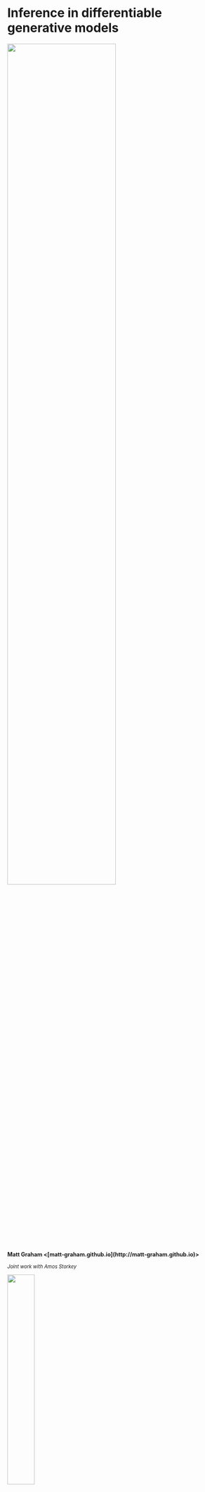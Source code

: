 
<h1 class='title-heading'> 
  Inference in differentiable generative models
</h1>

<img src='images/title-image.svg' width='70%'
 style='background: none; border: none; box-shadow: none;' />
   
<p style='font-size: 90%; font-weight: bold;'>
  Matt Graham &lt;[matt-graham.github.io](http://matt-graham.github.io)&gt;
</p>

<p style='font-size: 80%; font-style: italic;'>
  Joint work with Amos Storkey
</p>

<img width='35%' src='images/informatics-logo.svg' />


---

### Problem description

<div class="fragment" data-fragment-index="0">

*Given:* Probabilistic model of 

<p>
    $\observed{\rvct{y}}$ <span class="observed">: observed variables $\in \observed{\set{Y}}$,</span>
</p>
<p>
    $\latent{\rvct{z}}$ <span class="latent">: latent variables $\in \latent{\set{Z}}$,</span>
</p>

</div>

<p class="fragment" data-fragment-index="1">
  where we can only generate $(\observed{\rvct{y}},\,\latent{\rvct{z}})$ pairs.	
</p>

<p class="fragment" data-fragment-index="2">
  *Task:* estimate conditional expectations
</p>

$$\expc{\,f(\latent{\rvct{z}}) \gvn \observed{\rvct{y} = \vct{y}\_{\textrm{obs}}}}.$$ <!-- .element: class="fragment" data-fragment-index="2" -->

---

### Differentiable generative models

Model defined by a differentiable *generator function* $\vctfunc{g}$
and *random inputs* $\input{\rvct{u}}$ drawn from a *base density* $\rho(\input{\vct{u}})$.

$$
  \input{\rvct{u}} \sim \rho
  \qquad
  \output{\rvct{x}} = \vctfunc{g}(\input{\rvct{u}})
  \qquad
  \output{\rvct{x}} = \left[\observed{\rvct{y}};\,\latent{\rvct{z}}\right]
$$

<img src='images/generator-example.svg' width='75%'
 style='background: none; border: none; box-shadow: none;' /> <!-- .element: class="fragment" data-fragment-index="1" -->

Require that $\pd{\vctfunc{g}}{\input{\vct{u}}}$ exists almosts everywhere in $\input{\set{U}}$. <!-- .element: class="fragment" data-fragment-index="2" -->

----

### Directed and undirected models

<div>

<div class='half-column fragment' data-fragment-index='1'>
<p>*Undirected model*</p>

<div class='img-row'>
<img src='images/undirected-model-scg.svg' height='20%' />
<img src='images/undirected-model-gm.svg' height='20%' />
</div>

\begin{align}
  \latent{\rvct{z}} &= \vctfunc{g}\_{\latent{\rvct{z}}}(\input{\rvct{u}})\\\\
  \observed{\rvct{y}} &= \vctfunc{g}\_{\observed{\rvct{y}}}(\input{\rvct{u}})
\end{align}
</div>

<div class='half-column fragment' data-fragment-index='2'>
<p>*Directed model*</p>

<div class='img-row'>
<img src='images/directed-model-scg.svg' height='20%' />
<img src='images/directed-model-gm.svg' height='20%' />
</div>

\begin{align}
  \latent{\rvct{z}} &= \vctfunc{g}\_{\latent{\rvct{z}}}(\input{\rvct{u}\_{\rvct{z}}})\\\\
  \observed{\rvct{y}} &= \vctfunc{g}\_{\observed{\rvct{y}}}(\latent{\rvct{z}},\,\input{\rvct{u}\_{\rvct{y}}})
\end{align}
</div>

<div style='clear: both;'></div>

</div>

----

### Example: MNIST Variational Autoencoder decoder <small>Kingma and Welling, 2013</small>

$$
  \output{\rvct{x}} = 
  \vctfunc{m}(\input{\rvct{u}_1}) + 
  \vctfunc{s}(\input{\rvct{u}_1}) \odot \input{\rvct{u}_2}
$$<!-- .element: class="fragment" data-fragment-index="1" -->

<img class="fragment" data-fragment-index="2" src='images/mnist-generator.svg' width='80%' />

----

### Example: Pose projection generator

$$
  \overset
  {\textrm{joint angles}}
  {\latent{\rvct{z}\_{a}} = \vctfunc{f}\_a(\input{\rvct{u}\_a})}
  \qquad
  \overset
  {\textrm{bone lengths}}
  {\latent{\rvct{z}\_{b}} = \vctfunc{f}\_b(\input{\rvct{u}\_b})}
  \qquad
  \overset
  {\textrm{camera parameters}}
  {\latent{\rvct{z}\_{c}} = \vctfunc{f}\_c(\input{\rvct{u}\_c})}
$$

$$
  \overset
  {\textrm{2D proj.}}
  {\observed{\rvct{y}_j}} = 
  \overset
  {\textrm{camera matrix}}
  {\mtxfunc{C}\lpa\latent{\rvct{z}_c}\rpa}
  \overset
  {\textrm{3D pos.}}{
  \vctfunc{r}_j\lpa
    \latent{\rvct{z}_a},\,
    \latent{\rvct{z}_b}
  \rpa} + 
  \overset
  {\textrm{obs. noise}}
  {\sigma\,\input{\rvct{u}_j}} 
  \quad\forall j \in \lbrace 1 \dots J \rbrace
$$ <!-- .element: class="fragment" data-fragment-index="2" -->

$$
  \output{\rvct{x}} = 
  \lsb
    \observed{\rvct{y}\_{1} \dots \rvct{y}\_{J}};\,
    \latent{\rvct{z}\_a};\,
    \latent{\rvct{z}\_b};\,
    \latent{\rvct{z}\_c}
  \rsb
  \quad
  \input{\rvct{u}} = 
  \lsb 
    \input{\rvct{u}\_{1} \dots \rvct{u}\_{J}};\,
    \input{\rvct{u}\_a};\,
    \input{\rvct{u}\_b};\,
    \input{\rvct{u}\_c}
  \rsb
$$ <!-- .element: class="fragment current-visible" data-fragment-index="3" -->


<img src='images/pose-generator.svg' width='80%' class="fragment" data-fragment-index="4"/>

---

### Simulator models

Many simulators with continuous outputs can be expressed as differentiable generators. <!-- .element: class="fragment" data-fragment-index="1" -->

Usually defined procedurally in code:<!-- .element: class="fragment" data-fragment-index="2" -->

```Python
def generator(rng):
    z = sample_from_prior(rng)
    y = simulate(z, rng)
    return y, z
```
<!-- .element: class="fragment" data-fragment-index="2" -->

----

### Example: Lotka-Volterra model

<img src='images/rabbit.svg' width='15%'
 style='vertical-align:middle; background: none; border: none; box-shadow: none;' />
 <img src='images/fox.svg' width='15%'
 style='vertical-align:middle; background: none; border: none; box-shadow: none;' />

Continuous variant of model of prey ($\observed{y_1}$) and predator ($\observed{y_2}$) populations

$$
    \textrm{d} \observed{y_1} = 
    (\latent{z_1} \observed{y_1} - \latent{z_2} \observed{y_1 y_2}) \textrm{d} t + 
    \textrm{d} n_1
$$ <!-- .element: class="fragment" data-fragment-index="1" -->

$$
    \textrm{d} \observed{y_2} = 
    (-\latent{z_3} \observed{y_2} + \latent{z_4} \observed{y_1 y_2}) \textrm{d} t + 
    \textrm{d} n_2
$$ <!-- .element: class="fragment" data-fragment-index="1" -->

where $n_1$ and $n_2$ are white noise processes. <!-- .element: class="fragment" data-fragment-index="2" -->

----

### Example: Lotka-Volterra model

Simulate at $T$ discrete time-steps

```Python
def sample_from_prior(rng):
    return np.exp(rng.normal(size=4) - mu)
    
def simulate(z, rng):
    y1_seq, y2_seq = [], []
    y1, y2 = y1_init, y2_init
    for t in range(T):
        y1 += ( z[0]*y1 - z[1]*y2) * dt + rng.normal()*dt**0.5
        y2 += (-z[2]*y2 + z[3]*y1) * dt + rng.normal()*dt**0.5
        y1_seq.append(y1)
        y2_seq.append(y2)
    return np.array(y1_seq), np.array(y2_seq)
```
<!-- .element: class="fragment" data-fragment-index="1" -->


$$
    \input{\rvct{u}} = 
    \lsb \input{\textrm{random number generator draws}} \rsb
$$  <!-- .element: class="fragment" data-fragment-index="2" -->

$$
    \output{\rvct{x}} = 
    \lsb 
      \observed{
        \rvar{y}^{(1)}_1,\,\rvar{y}^{(1)}_2,
        \,\dots\,
        \rvar{y}^{(T)}_1,\,\rvar{y}^{(T)}_2
      }
      ;\, 
      \latent{
        \rvar{z_1},\,\rvar{z_2},\,\rvar{z_3},\,\rvar{z_4}
      } 
    \rsb
$$ <!-- .element: class="fragment" data-fragment-index="2" -->

----

### Example: Lotka-Volterra model

<img src='images/lotka-volterra-generator.svg' width='80%'
 style='background: none; border: none; box-shadow: none;' />

---

### Calculating derivatives


How do we propagate derivatives through complex generative models / simulators?

<div class="fragment" data-fragment-index="1">
  <p>Reverse mode automatic differentation</p>
  <img src='images/theano-logo.svg' style="vertical-align: middle;" width='25%' />
  <img src='images/tensorflow-logo.svg' style="vertical-align: middle;" width='25%' />
  <img src='images/pytorch-logo.svg' style="vertical-align: middle;" width='25%' />
</div>

---

<!-- .slide: data-transition="none" -->
### Toy example

<img src='images/abc-in-input-space-0.svg' width='100%' /> 

----

<!-- .slide: data-transition="none" -->
### Toy example

<img src='images/abc-in-input-space-1.svg' width='100%' /> 

----

<!-- .slide: data-transition="none" -->
### ABC in input space

<img src='images/abc-in-input-space-epsilon-1e-01.svg' width='100%' /> 

----

<!-- .slide: data-transition="none" -->
### ABC in input space

<img src='images/abc-in-input-space-epsilon-5e-02.svg' width='100%' /> 

----

<!-- .slide: data-transition="none" -->
### ABC in input space

<img src='images/abc-in-input-space-epsilon-3e-02.svg' width='100%' /> 

----

<!-- .slide: data-transition="none" -->
### Conditioning as a constraint

<img src='images/abc-in-input-space-exact-constraint.svg' width='100%' /> 

---

### Inference in input space

<div class="fragment" data-fragment-index="0" style='padding-bottom: 1em;'>
Define a manifold embedded in input space

$$
  \set{M}\_{\observed{\vct{y}\_{\textrm{obs}}}} = \lbr \input{\vct{u}} \in \input{\set{U}} : \vctfunc{g}\_{\observed{\rvct{y}}}(\input{\vct{u}}) = \observed{\vct{y}\_{\textrm{obs}}} \rbr.
$$
</div>

<div class="fragment" data-fragment-index="1">
Conditional expectations correspond to integrals over $\set{M}\_{\observed{\vct{y}\_{\textrm{obs}}}}$

\begin{equation}
  \expc{\,f(\latent{\rvct{z}}) \gvn \observed{\rvct{y} = \vct{y}\_{\textrm{obs}}}} = \\\\
  \frac{1}{C}
  \int\_{\set{M}\_{\observed{\vct{y}\_{\textrm{obs}}}}}
    \hspace{-0.2em}
    f \circ \vctfunc{g}\_{\latent{\rvct{z}}}(\input{\vct{u}})\,
    \rho(\input{\vct{u}})\,
    \left| 
      \pd{\vctfunc{g}\_{\observed{\rvct{y}}}}{\input{\vct{u}}}
      \pd{\vctfunc{g}\_{\observed{\rvct{y}}}}{\input{\vct{u}}}^{\rm{T}}
    \right|^{-\frac{1}{2}} 
  \mathcal{H}\_{\mathcal{M}\_{\observed{\vct{y}\_{\textrm{obs}}}}}\hspace{-0.2em}{\lbr\dr\input{\vct{u}}\rbr}
\end{equation}

<small style='font-size: 80%;'>(Diaconis, Holmes & Shahshahani; 2013)</small>
</div>

----

### Inference in input space

If we can sample $\lbr \input{\vct{u}^{(s)}} \rbr_{s=1}^S$ from a Markov chain such that:

<p class="fragment" data-fragment-index="1"> all samples are restricted to $\set{M}\_{\observed{\vct{y}\_{\textrm{obs}}}}$, </p>

<p class="fragment" data-fragment-index="2">
  and stationary distribution has density proportional to $\pi(\input{u}) \propto \rho(\input{\vct{u}})\,
    \left| 
      \pd{\vctfunc{g}\_{\observed{\rvct{y}}}}{\input{\vct{u}}} 
      \pd{\vctfunc{g}\_{\observed{\rvct{y}}}}{\input{\vct{u}}}\tr
    \right|^{-\frac{1}{2}} $,
</p>

<div class="fragment" data-fragment-index="3">
then we can calculate consistent estimators

$$
  \expc{\,f(\latent{\rvct{z}}) \gvn \observed{\rvct{y} = \vct{y}\_{\textrm{obs}}}} = 
  \lim\_{S \to \infty} \frac{1}{S} \sum\_{s=1}^S \lbr f \circ {\vctfunc{g}\_{\latent{\rvct{z}}}}\lpa\input{\vct{u}^{(s)}}\rpa \rbr.
$$
</div>

---

### Constrained Hamiltonian Monte Carlo <small>Hartmann and Schutte, 2005; Leli&egrave;vre, 2012; Brubaker et al. 2012</small>

Use simulated constrained Hamiltonian dynamic to propose moves on implicitly defined embedded manifold $\set{M}\_{\observed{\vct{y}\_{\textrm{obs}}}}$. <!-- .element: class="fragment" data-fragment-index="1" -->

$$
  \td{\input{\vct{u}}}{t} = \vct{p}
  \qquad
  \td{\vct{p}}{t} = \pd{\log \pi}{\input{\vct{u}}} - \pd{\vctfunc{g}\_{\observed{\rvct{y}}}}{\input{\vct{u}}}\tr\vct{\lambda}
$$ <!-- .element: class="fragment" data-fragment-index="2" -->

subject to $\vctfunc{g}\_{\observed{\rvct{y}}}(\input{\vct{u}}) = \observed{\vct{y}\_{\textrm{obs}}}$ and $\pd{\vctfunc{g}\_{\observed{\rvct{y}}}}{\input{\vct{u}}}\vct{p} = \vct{0}$. <!-- .element: class="fragment" data-fragment-index="2" -->

<p class="fragment" data-fragment-index="3">Integrators such as RATTLE <small style='font-size: 80%;' >(Andersen, 1983)</small> time-reversible and measure preserving <small style='font-size: 80%;' >(Leimkuhler and Skeel, 1994)</small>.</p>

----

### Constrained HMC in toy example

<video controls loop>
  <source data-src="images/chmc-animation-io.mp4" type="video/mp4" />
</video>

---

### Alternative: Gaussian ABC + HMC

<div class="fragment" data-fragment-index="1" style='padding-bottom: 1em;'>
Gaussian ABC 'posterior' on $\input{\rvct{u}}$

$$\pden{\input{\rvct{u} = \vct{u}} \gvn \observed{\rvct{y} = \vct{y}\_{\textrm{obs}}}} \propto \exp\lbr -\frac{1}{2\epsilon^2}\left| \vctfunc{g}\_{\observed{\rvct{y}}}(\input{\vct{u}}) - \observed{\vct{y}\_{\textrm{obs}}} \right|^2 - \log \rho(\input{\vct{u}})\rbr$$
</div>

<div class="fragment" data-fragment-index="2" style='padding-bottom: 1em';>
Augment with Gaussian distributed momenta $\rvct{p}$

$$H(\input{\vct{u}},\,\vct{p}) = \frac{1}{2\epsilon^2} \left| \vctfunc{g}\_{\observed{\rvct{y}}}(\input{\vct{u}}) - \observed{\vct{y}\_{\textrm{obs}}} \right|^2 +  \log \rho(\input{\vct{u}}) + \frac{1}{2}\vct{p}\tr\vct{p}$$
</div>

<p style='font-size: 80%;' class="fragment" data-fragment-index="3">
cf. *Pseudo-Marginal Hamiltonian Monte Carlo*, Lindsten and Doucet, 2016; *Hamiltonian ABC*, Meeds, Leenders and Welling 2015.
</p>

----

### Gaussian ABC posterior in toy example


<div style='height: 100%'>
<img src='images/gaussian-abc-with-hmc-trajectory.svg' width='60%' />
</div>

----

### Gaussian ABC + HMC in toy example

<video controls loop width="1080" height="540" >
  <source data-src="images/abc-hmc-animation-io.mp4" type="video/mp4" />
</video>

---

### Lotka-Volterra parameter inference

<div class='fragment' data-fragment-index='1' style='padding-bottom: 1em;'>
$\input{\rvct{u} = [\rvct{u}\_{\mathrm{z}};\, \rvct{u}\_{\mathrm{y}}]}$ with $\rho(\input{\vct{u}}) = \mathcal{N}\lpa\input{\vct{u}};\,\vct{0},\,\mtx{I}\rpa$
</div>

<div class='fragment' data-fragment-index='2' style='padding-bottom: 1em;'>
$\vctfunc{g}\_{\latent{\rvct{z}}}(\input{\vct{u}\_{\rvct{z}}}) = \exp(\input{\vct{u}\_{\rvct{z}}} - \vct{\mu})$  
$\latent{\rvct{z} = [ z_1,\, z_2,\, z_3,\, z_4]}$
</div>

<div class='fragment' data-fragment-index='3' style='padding-bottom: 1em;'>
$\vctfunc{g}\_{\observed{\rvct{y}}}(\latent{\vct{z}},\,\input{\vct{u}_{\rvct{y}}})$: Euler-Maruyama integration of SDEs  

$\observed{\rvct{y} = [ \rvar{y}_1^{(1)}, \, \rvar{y}_2^{(1)},\,\dots \rvar{y}_1^{(50)},\, \rvar{y}_2^{(50)} ]}$
</div>

<p class='fragment' data-fragment-index='4' style='padding-bottom: 1em;'>
Compare to ABC MCMC approach using pseudo-marginal slice sampling <small>(Murray and Graham, 2016)</small>.
</p>

----

### Lotka-Volterra parameter inference

<img src='images/lotka-volterra-sims.svg' width='80%' /> 

----

### Lotka-Volterra parameter inference

<img src='images/lotka-volterra-marginals-with-prior.svg' width='100%'/>

----

### Lotka-Volterra parameter inference

<img src='images/lotka-volterra-ess.svg' width='80%' />

---

## Pose inference

<video controls loop width="300" height="300" >
  <source data-src="images/pose-prior.mp4" type="video/mp4" />
</video>

<video controls loop width="300" height="300" >
  <source data-src="images/pose-hand-constrained-anim-1.mp4" type="video/mp4" />
</video>

<video controls loop width="300" height="300" >
  <source data-src="images/pose-hand-constrained-anim-2.mp4" type="video/mp4" />
</video>

----

### Binocular pose estimation

<img src='images/binocular-pose.svg' width='30%' />  <!-- .element: class="fragment current-visible" data-fragment-index="1" -->

<img src='images/binocular-pose-estimates-rmse.svg' width='80%' />  <!-- .element: class="fragment" data-fragment-index="2" -->

---

### Conclusions

  * Inference method for differentiable generative models.  <!-- .element: class="fragment" data-fragment-index="1" -->
  * Consider conditioning as constraint on inputs. <!-- .element: class="fragment" data-fragment-index="2" -->
  * Use of gradients allows high-dimensional inference. <!-- .element: class="fragment" data-fragment-index="3" -->
  * Asymptotically exact alternative to ABC where applicable. <!-- .element: class="fragment" data-fragment-index="4" -->

---

<!-- .slide: style="font-size: 70%" -->

<h3 style='font-size: 200%;'>References</h3>
   
*  H. C. Andersen.  
   RATTLE: A 'velocity' version of the SHAKE algorithm for molecular dynamics calculations.  
   *Journal of Computational Physics.*, 1983.
   
*  M. A. Brubaker, M. Saelzmann, and R. Urtasun.  
   A family of MCMC methods on implicitly defined manifolds.  
   *AISTATS*, 2012.

*  P. Diaconis, S. Holmes and M. Shahshahani.  
   Sampling from a Manifold.  
   *Advances in Modern Statistical Theory and Applications*, 2013.

*  I. Murray and M. M. Graham.  
   Pseudo-marginal slice sampling.  
   *AISTATS*, 2016.

----

<!-- .slide: style="font-size: 70%" -->

<h3 style='font-size: 200%;'>References</h3>

*  C. Hartmann and C. Schutte.  
   A constrained hybrid Monte Carlo algorithm and the problem of calculating the free energy in several variables.  
   *ZAMM-Zeitschrift f&uuml;r Angewandte Mathematik*, 2005.
   
*  D. P. Kingma and M. Welling.  
   Auto-encoding variational Bayes.  
   *ICLR*, 2014.
   
*  B. J. Leimkuhler and R. D. Skeel.  
   Symplectic numerical integrators in constrained Hamiltonian systems.  
   *Journal of Computational Physics*, 1994.
   
*  T. Leli&egrave;vre, M. Rousset and G. Stoltz.  
   Langevin dynamics with constraints and computation of free energy differences.  
   *Mathematics of Computation*, 2012.

---

### Acknowledgements


<div style='display: inline-block; padding: 10px;'>
   <img src='images/amos-storkey.jpg' height='150px' style='margin: 0;' />
   <div><small>Amos Storkey</small></div>
</div>


<img src='images/informatics-logo.svg' width='35%'
 style='background: none; border: none; box-shadow: none;' />

<div style='display: inline-block;'>
   <img src='images/dtc-logo.svg' height='80px'
     style='vertical-align: middle; display: inline-block; background: none; border: none; box-shadow: none; margin: 10px;' />
   <div style='display: inline-block; width: 200px; vertical-align: middle; text-transform: uppercase; font-size: 35%;'>
       Doctoral Training Centre in Neuroinformatics and Computational Neuroscience
   </div> 
</div>

<div>
   <img src='images/epsrc-logo.svg' height='60px'
     style='background: none; border: none; box-shadow: none; margin: 10px;' />
   <img src='images/bbsrc-logo.svg' height='40px'
     style='background: none; border: none; box-shadow: none; margin: 10px;' />
   <img src='images/mrc-logo.svg' height='60px'
     style='background: none; border: none; box-shadow: none; margin: 10px;' /> 
</div>

---

## Thanks for listening. 
## Any questions?

<br />

<i class="fa fa-github fa-fw"></i> http://git.io/dgm

<i class="ai ai-arxiv fa-fw"></i> http://arxiv.org/abs/1605.07826

<i class "fa fa-file-o fa-fw"></i> Poster fP08

---

### Constrained step

<img src='images/constrained-step-0.svg' /> 

----

### Constrained step

<img src='images/constrained-step-1.svg'  /> 

----

### Constrained step

<img src='images/constrained-step-2.svg'  /> 

----

### Constrained step

<img src='images/constrained-step-3.svg'  /> 

----

### Constrained step

<img src='images/constrained-step-4.svg'  /> 

----

### Constrained step

<img src='images/constrained-step-5.svg'  /> 

----

### Constrained step

<img src='images/constrained-step-6.svg'  /> 

----

### Constrained step

<img src='images/constrained-step-7.svg'  /> 

----

### Constrained step

<img src='images/constrained-step-8.svg'  /> 

----

### Constrained step

<img src='images/constrained-step-9.svg'  /> 

----

### Constrained step

<img src='images/constrained-step-10.svg'  /> 

---

### MNIST in-painting

<img src='images/chmc-mnist-samples.png' width='80%' />
<img src='images/hmc-mnist-samples.png' width='80%' />
